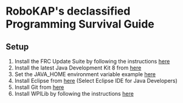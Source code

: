 # RoboKAP's declassified Programming Survival Guide

## Setup

1. Install the FRC Update Suite by following the instructions [here](http://wpilib.screenstepslive.com/s/currentCS/m/java/l/599671-installing-the-frc-update-suite-all-languages)
2. Install the latest Java Development Kit 8 from [here](http://www.oracle.com/technetwork/java/javase/downloads/jdk8-downloads-2133151.html)
3. Set the JAVA_HOME environment variable example [here](https://confluence.atlassian.com/doc/setting-the-java_home-variable-in-windows-8895.html)
4. Install Eclipse from [here](https://www.eclipse.org/downloads/eclipse-packages/) (Select Eclipse IDE for Java Developers)
5. Install Git from [here](https://git-scm.com/)
6. Install WPILib by following the instructions [here](http://wpilib.screenstepslive.com/s/currentCS/m/java/l/599681-installing-eclipse-c-java)
